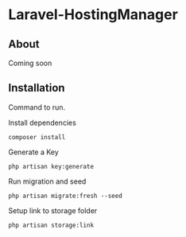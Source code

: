 # Laravel-HostingManager

## About
Coming soon

## Installation

Command to run.

Install dependencies
```
composer install
```
Generate a Key
```
php artisan key:generate
```
Run migration and seed
```
php artisan migrate:fresh --seed
```
Setup link to storage folder
```
php artisan storage:link
```
